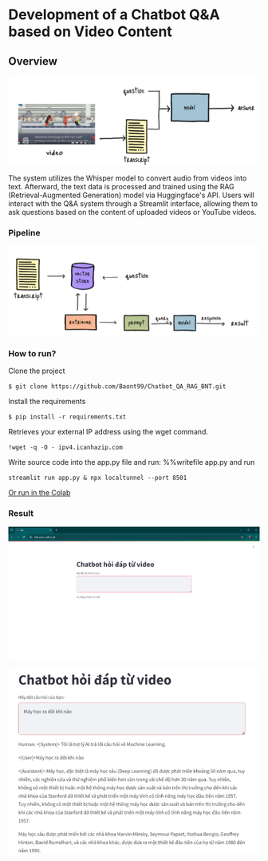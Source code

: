# Development of a Chatbot Q&A based on Video Content  

## Overview
![Idea](assets/chatbot0.png)

The system utilizes the Whisper model to convert audio from videos into text. Afterward, the text data is processed and trained using the RAG (Retrieval-Augmented Generation) model via Huggingface's API. Users will interact with the Q&A system through a Streamlit interface, allowing them to ask questions based on the content of uploaded videos or YouTube videos.

### Pipeline 
![Pipeline](assets/chatbot1.png)

### How to run?

Clone the project
```
$ git clone https://github.com/Baont99/Chatbot_QA_RAG_BNT.git
```

Install the requirements
```
$ pip install -r requirements.txt
```
Retrieves your external IP address using the wget command.
```
!wget -q -O - ipv4.icanhazip.com
```

Write source code into the app.py file and run: %%writefile app.py and run
```
streamlit run app.py & npx localtunnel --port 8501
```

[Or run in the Colab](https://colab.research.google.com/drive/1a8b2N4hh8SHkpfTVFf1E1_3uNXztnA1J#scrollTo=PPQnNWkIumIr)

### Result
![Result](assets/streamit5.png)

![Result](assets/streamit7.png)